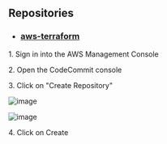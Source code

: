 <h2><strong>Repositories</strong></h2>
<ul>
<li>
<h3><span style="text-decoration: underline;">aws-terraform</span></h3>
</li>
</ul>
<p>1. Sign in into the AWS Management Console</p>
<p>2. Open the CodeCommit console&nbsp;</p>
<p>3. Click on "Create Repository"</p>

![image](https://user-images.githubusercontent.com/68556552/206083930-afa76ae9-df69-493a-bb79-680bd737fbae.png)

![image](https://user-images.githubusercontent.com/68556552/206083731-555e351d-04b1-4279-95c1-015525ddd349.png)

<p>4. Click on Create</p>
<p>&nbsp;</p>
<p>&nbsp;</p>
